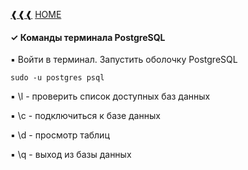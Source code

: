 [❰❰❰](https://github.com/L1quide/CheatSeets/blob/master/PostgreSQL.md) [HOME](https://github.com/L1quide/CheatSeets/blob/master/README.md)

#### ✓ Команды терминала PostgreSQL

▪ Войти в терминал. Запустить оболочку PostgreSQL

    sudo -u postgres psql

▪ \l - проверить список доступных баз данных
  
▪ \c - подключиться к базе данных

▪ \d - просмотр таблиц


▪ \q - выход из базы данных